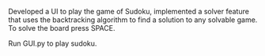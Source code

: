 Developed a UI to play the game of Sudoku, implemented a solver feature that uses the backtracking algorithm to find a solution to any solvable game. To solve the board press SPACE. 

Run GUI.py to play sudoku.
